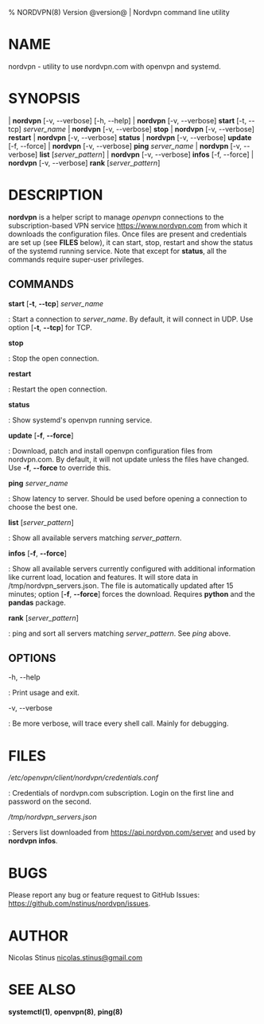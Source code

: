 % NORDVPN(8) Version @version@ | Nordvpn command line utility

NAME
====

nordvpn - utility to use nordvpn.com with openvpn and systemd.

SYNOPSIS
========

| **nordvpn** [-v, --verbose] [-h, --help]
| **nordvpn** [-v, --verbose] **start** [-t, --tcp] _server_name_
| **nordvpn** [-v, --verbose] **stop**
| **nordvpn** [-v, --verbose] **restart**
| **nordvpn** [-v, --verbose] **status**
| **nordvpn** [-v, --verbose] **update** [-f, --force]
| **nordvpn** [-v, --verbose] **ping** _server_name_
| **nordvpn** [-v, --verbose] **list** [_server_pattern_]
| **nordvpn** [-v, --verbose] **infos** [-f, --force]
| **nordvpn** [-v, --verbose] **rank** [_server_pattern_]

DESCRIPTION
===========

**nordvpn** is a helper script to manage _openvpn_ connections to the subscription-based VPN service <https://www.nordvpn.com> from which it downloads the configuration files.
Once files are present and credentials are set up (see **FILES** below), it can start, stop, restart and show the status of the systemd running service.
Note that except for **status**, all the commands require super-user privileges.

COMMANDS
--------

**start** [**-t**, **--tcp**] _server_name_

: Start a connection to _server_name_. By default, it will connect in UDP. Use option [**-t**, **--tcp**] for TCP.

**stop**

: Stop the open connection.

**restart**

: Restart the open connection.

**status**

: Show systemd's openvpn running service.

**update** [**-f**, **--force**]

: Download, patch and install openvpn configuration files from nordvpn.com. By default, it will not update unless the files have changed. Use **-f**, **--force** to override this.

**ping** _server_name_

: Show latency to server. Should be used before opening a connection to choose the best one.

**list** [_server_pattern_]

: Show all available servers matching _server_pattern_.

**infos** [**-f**, **--force**]

: Show all available servers currently configured with additional information like current load, location and features. It will store data in /tmp/nordvpn_servers.json. The file is automatically updated after 15 minutes; option [**-f**, **--force**] forces the download. Requires **python** and the **pandas** package.

**rank** [_server_pattern_]

: ping and sort all servers matching _server_pattern_. See _ping_ above.


OPTIONS
-------

-h, --help

: Print usage and exit.

-v, --verbose

: Be more verbose, will trace every shell call. Mainly for debugging.

FILES
=====

*/etc/openvpn/client/nordvpn/credentials.conf*

: Credentials of nordvpn.com subscription. Login on the first line and password on the second.

*/tmp/nordvpn_servers.json*

: Servers list downloaded from https://api.nordvpn.com/server and used by **nordvpn infos**.

BUGS
====

Please report any bug or feature request to GitHub Issues: <https://github.com/nstinus/nordvpn/issues>.

AUTHOR
======

Nicolas Stinus <nicolas.stinus@gmail.com>

SEE ALSO
========

**systemctl(1)**, **openvpn(8)**, **ping(8)**
